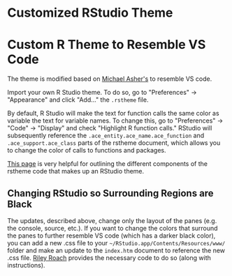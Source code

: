 # Customized RStudio Theme

# Custom R Theme to Resemble VS Code

The theme is modified based on  [Michael Asher's](https://github.com/michaelasher/CustomRStudioTheme) to resemble VS code.

Import your own R Studio theme. To do so, go to "Preferences" -> "Appearance" and click "Add..." the `.rstheme` file.

By default, R Studio will make the text for function calls the same color as variable the text for variable names. To change this, go to "Preferences" -> "Code" -> "Display" and check "Highlight R function calls." RStudio will subsequently reference the `.ace_entity.ace_name.ace_function` and `.ace_support.ace_class` parts of the rstheme document, which allows you to change the color of calls to functions and packages.

[This page](https://rstudio.github.io/rstudio-extensions/rstudio-theme-creation.html) is very helpful for outlining the different components of the rstheme code that makes up an RStudio theme.

## Changing RStudio so Surrounding Regions are Black

The updates, described above, change only the layout of the panes (e.g. the console, source, etc.). If you want to change the colors that surround the panes to further resemble VS code (which has a darker black color), you can add a new .css file to your `~/RStudio.app/Contents/Resources/www/` folder and make an update to the `index.htm` document to reference the new .css file. [Riley Roach](https://github.com/riley-roach/RStudio-Customizations) provides the necessary code to do so (along with instructions).
